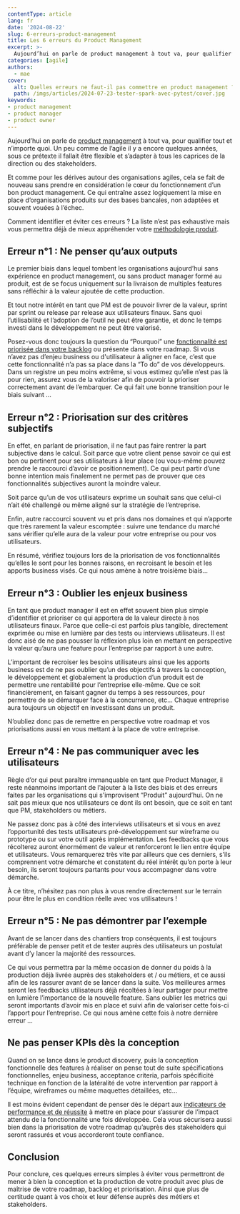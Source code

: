 ```yaml
---
contentType: article
lang: fr
date: '2024-08-22'
slug: 6-erreurs-product-management
title: Les 6 erreurs du Product Management
excerpt: >-
  Aujourd’hui on parle de product management à tout va, pour qualifier tout et n’importe quoi. Comment identifier et éviter les premières erreurs ? La liste n’est pas exhaustive mais vous permettra déjà de mieux appréhender votre méthodologie produit. 
categories: [agile]
authors:
  - mae
cover:
  alt: Quelles erreurs ne faut-il pas commettre en product management ?
  path: /imgs/articles/2024-07-23-tester-spark-avec-pytest/cover.jpg
keywords: 
- product management
- product manager
- product owner
---
```


Aujourd’hui on parle de [product management](https://eleven-labs.com/strategie-produit/product-management/) à tout va, pour qualifier tout et n’importe quoi. Un peu comme de l’agile il y a encore quelques années, sous ce prétexte il fallait être flexible et s’adapter à tous les caprices de la direction ou des stakeholders.

Et comme pour les dérives autour des organisations agiles, cela se fait de nouveau sans prendre en considération le cœur du fonctionnement d’un bon product management. Ce qui entraîne assez logiquement la mise en place d’organisations produits sur des bases bancales, non adaptées et souvent vouées à l’échec. 

Comment identifier et éviter ces erreurs ? La liste n’est pas exhaustive mais vous permettra déjà de mieux appréhender votre [méthodologie produit](https://eleven-labs.com/strategie-produit/). 

## Erreur n°1 : Ne penser qu’aux outputs 
Le premier biais dans lequel tombent les organisations aujourd’hui sans expérience en product management, ou sans product manager formé au produit, est de se focus uniquement sur la livraison de multiples features sans réfléchir à la valeur ajoutée de cette production. 

Et tout notre intérêt en tant que PM est de pouvoir livrer de la valeur, sprint par sprint ou release par release aux utilisateurs finaux. Sans quoi l’utilisabilité et l’adoption de l’outil ne peut être garantie, et donc le temps investi dans le développement ne peut être valorisé.

Posez-vous donc toujours la question du “Pourquoi” une [fonctionnalité est priorisée dans votre backlog](https://eleven-labs.com/prioriser-backlog/) ou présente dans votre roadmap. Si vous n’avez pas d’enjeu business ou d'utilisateur à aligner en face, c’est que cette fonctionnalité n’a pas sa place dans la “To do” de vos développeurs. 
Dans un registre un peu moins extrême, si vous estimez qu’elle n’est pas là pour rien, assurez vous de la valoriser afin de pouvoir la prioriser correctement avant de l’embarquer.
Ce qui fait une bonne transition pour le biais suivant …

## Erreur n°2 : Priorisation sur des critères subjectifs
En effet, en parlant de priorisation, il ne faut pas faire rentrer la part subjective dans le calcul. 
Soit parce que votre client pense savoir ce qui est bon ou pertinent pour ses utilisateurs à leur place (ou vous-même pouvez prendre le raccourci d’avoir ce positionnement). Ce qui peut partir d’une bonne intention mais finalement ne permet pas de prouver que ces fonctionnalités subjectives auront la moindre valeur. 

Soit parce qu’un de vos utilisateurs exprime un souhait sans que celui-ci n’ait été challengé ou même aligné sur la stratégie de l’entreprise. 

Enfin, autre raccourci souvent vu et pris dans nos domaines et qui n’apporte que très rarement la valeur escomptée : suivre une tendance du marché sans vérifier qu’elle aura de la valeur pour votre entreprise ou pour vos utilisateurs. 

En résumé, vérifiez toujours lors de la priorisation de vos fonctionnalités qu’elles le sont pour les bonnes raisons, en recroisant le besoin et les apports business visés.
Ce qui nous amène à notre troisième biais…

## Erreur n°3 : Oublier les enjeux business
En tant que product manager il est en effet souvent bien plus simple d’identifier et prioriser ce qui apportera de la valeur directe à nos utilisateurs finaux. Parce que celle-ci est parfois plus tangible, directement exprimée ou mise en lumière par des tests ou interviews utilisateurs. Il est donc aisé de ne pas pousser la réflexion plus loin en mettant en perspective la valeur qu’aura une feature pour l’entreprise par rapport à une autre. 

L’important de recroiser les besoins utilisateurs ainsi que les apports business est de ne pas oublier qu’un des objectifs à travers la conception, le développement et globalement la production d’un produit est de permettre une rentabilité pour l’entreprise elle-même. 
Que ce soit financièrement, en faisant gagner du temps à ses ressources, pour permettre de se démarquer face à la concurrence, etc… Chaque entreprise aura toujours un objectif en investissant dans un produit. 

N’oubliez donc pas de remettre en perspective votre roadmap et vos priorisations aussi en vous mettant à la place de votre entreprise.

## Erreur n°4 : Ne pas communiquer avec les utilisateurs
Règle d’or qui peut paraître immanquable en tant que Product Manager, il reste néanmoins important de l’ajouter à la liste des biais et des erreurs faites par les organisations qui s'improvisent “Produit” aujourd’hui.
On ne sait pas mieux que nos utilisateurs ce dont ils ont besoin, que ce soit en tant que PM, stakeholders ou métiers. 

Ne passez donc pas à côté des interviews utilisateurs et si vous en avez l’opportunité des tests utilisateurs pré-développement sur wireframe ou prototype ou sur votre outil après implémentation. Les feedbacks que vous récolterez auront énormément de valeur et renforceront le lien entre équipe et utilisateurs. Vous remarquerez très vite par ailleurs que ces derniers, s’ils comprennent votre démarche et constatent du réel intérêt qu’on porte à leur besoin, ils seront toujours partants pour vous accompagner dans votre démarche.

À ce titre, n’hésitez pas non plus à vous rendre directement sur le terrain pour être le plus en condition réelle avec vos utilisateurs ! 

## Erreur n°5 : Ne pas démontrer par l’exemple
Avant de se lancer dans des chantiers trop conséquents, il est toujours préférable de penser petit et de tester auprès des utilisateurs un postulat avant d’y lancer la majorité des ressources. 

Ce qui vous permettra par la même occasion de donner du poids à la production déjà livrée auprès des stakeholders et / ou métiers, et ce aussi afin de les rassurer avant de se lancer dans la suite. 
Vos meilleures armes seront les feedbacks utilisateurs déjà récoltées à leur partager pour mettre en lumière l’importance de la nouvelle feature.
Sans oublier les metrics qui seront importants d’avoir mis en place et suivi afin de valoriser cette fois-ci l’apport pour l’entreprise.
Ce qui nous amène cette fois à notre dernière erreur …  

## Ne pas penser KPIs dès la conception
Quand on se lance dans le product discovery, puis la conception fonctionnelle des features à réaliser on pense tout de suite spécifications fonctionnelles, enjeu business, acceptance criteria, parfois spécificité technique en fonction de la latéralité de votre intervention par rapport à l’équipe, wireframes ou même maquettes détaillées, etc…

Il est moins évident cependant de penser dès le départ aux [indicateurs de performance et de réussite](https://eleven-labs.com/fixer-okr/) à mettre en place pour s’assurer de l’impact attendu de la fonctionnalité une fois développée. 
Cela vous sécurisera aussi bien dans la priorisation de votre roadmap qu’auprès des stakeholders qui seront rassurés et vous accorderont toute confiance. 

## Conclusion
Pour conclure, ces quelques erreurs simples à éviter vous permettront de mener à bien la conception et la production de votre produit avec plus de maîtrise de votre roadmap, backlog et priorisation. Ainsi que plus de certitude quant à vos choix et leur défense auprès des métiers et stakeholders. 
